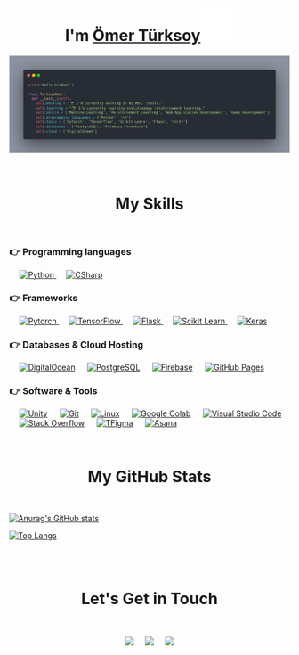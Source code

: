<h1 align="center">I'm <a href="https://www.linkedin.com/in/turksoyomer/">Ömer Türksoy<a><img src="https://github.com/Kathryn-Jie/Kathryn-Jie/blob/main/wave.gif" width="60px"/></h1>

<p align="center">
  <img src="images/hello_github.png"/>
</p>

<Br>
<h1 align="center">My Skills</h1>
<Br>

### 👉 Programming languages

<p align="left"> 
  &emsp;
  <a href="https://python.org/">
    <img alt="Python" src="https://img.shields.io/badge/Python-ffde57?style=for-the-badge&logo=python"/>
  </a>
  &emsp;
  <a href="https://learn.microsoft.com/en-us/dotnet/csharp/">
    <img alt="CSharp" src="https://img.shields.io/badge/csharp-61007d?style=for-the-badge&logo=csharp&logoColor=white"/>
  </a>
</p>

### 👉 Frameworks
<p align="left"> 
  &emsp;
  <a href="https://pytorch.org/" target="_blank"> 
    <img alt="Pytorch" src="https://img.shields.io/badge/Pytorch-F2765D?style=for-the-badge&logo=pytorch"/>
  </a>
  &emsp; 
  <a href="https://www.tensorflow.org/" target="_blank"> 
   <img alt="TensorFlow" src="https://img.shields.io/badge/TensorFlow-FF6F00?style=for-the-badge&logo=TensorFlow&logoColor=white">
  </a>    
  &emsp;
  <a href="https://flask.palletsprojects.com/" target="_blank">
    <img alt="Flask" src="https://img.shields.io/badge/flask-0c0b09.svg?&style=for-the-badge&logo=flask&logoColor=white">
  </a>  
  &emsp;
  <a href="https://scikit-learn.org/" target="_blank">
    <img alt="Scikit Learn" src="https://img.shields.io/badge/scikit_learn-F7931E?style=for-the-badge&logo=scikit-learn&logoColor=white">
  </a> 
   &emsp;
  <a href="https://keras.io/" target="_blank"> 
    <img alt="Keras" src="https://img.shields.io/badge/Keras-D00000?style=for-the-badge&logo=Keras&logoColor=white"/>
  </a>

</p>

### 👉 Databases & Cloud Hosting
<p align="left">
  &emsp;
    <a href="https://www.digitalocean.com/"><img alt="DigitalOcean" src="https://img.shields.io/badge/digitalocean-008bcf?style=for-the-badge&logo=digitalocean&logoColor=white"></a>
  &emsp;
    <a href="https://www.postgresql.org/"><img alt="PostgreSQL" src ="https://img.shields.io/badge/postgresql-336791?style=for-the-badge&logo=postgresql&logoColor=white"/></a>
  &emsp;
  <a href="https://firebase.google.com/"><img alt="Firebase" src ="https://img.shields.io/badge/firebase-039BE5.svg?&style=for-the-badge&logo=firebase"></a>
  &emsp;
  <a href="https://www.github.com"><img alt="GitHub Pages" src="https://img.shields.io/badge/GitHub-100000?style=for-the-badge&logo=github&logoColor=white"></a>
  
 </p>

 ### 👉 Software & Tools
 
<p>
  &emsp;
    <a href="https://unity.com/"><img alt="Unity" src="https://img.shields.io/badge/unity-0c0b09?style=for-the-badge&logo=unity&logoColor=white"></a>
  &emsp;
    <a href="#"><img alt="Git" src="https://img.shields.io/badge/Git-F05032?style=for-the-badge&logo=git&logoColor=white"></a>
  &emsp;
    <a href="#"><img alt="Linux" src="https://img.shields.io/badge/Linux-FCC624?style=for-the-badge&logo=linux&logoColor=black"></a>
  &emsp;
    <a href="#"><img alt="Google Colab" src="https://img.shields.io/badge/Colab-F9AB00?style=for-the-badge&logo=googlecolab&color=525252"></a>
  &emsp;
    <a href="#"><img alt="Visual Studio Code" src="https://img.shields.io/badge/Visual_Studio_Code-0078D4?style=for-the-badge&logo=visual%20studio%20code&logoColor=white"></a>
  &emsp;
    <a href="#"><img alt="Stack Overflow" src="https://img.shields.io/badge/Stack_Overflow-FE7A16?style=for-the-badge&logo=stack-overflow&logoColor=white"></a>
  &emsp;
     <a href="#"><img alt="TFigma" src="https://img.shields.io/badge/Figma-F24E1E?style=for-the-badge&logo=figma&logoColor=white"></a>
    &emsp; 
    <a href="#"><img alt="Asana" src="https://img.shields.io/badge/Asana-fc636b?style=for-the-badge&logo=Asana&logoColor=white"></a>
    &emsp;
    
</p>

<Br>
<h1 align="center">My GitHub Stats</h1>
<Br>

[![Anurag's GitHub stats](https://github-readme-stats.vercel.app/api?username=turksoyomer&count_private=true&show_icons=true&theme=prussian&hide=prs,issues,contribs)](https://github.com/anuraghazra/github-readme-stats)

[![Top Langs](https://github-readme-stats.vercel.app/api/top-langs/?username=turksoyomer&hide=jupyter%20notebook&langs_count=10&layout=compact&theme=prussian)](https://github.com/anuraghazra/github-readme-stats)


<br>
<br>
<h1 align="center">Let's Get in Touch</h1>
<Br>

<p align="center">
<a href="https://www.linkedin.com/in/turksoyomer/" target="blank"><img align="center" src="https://img.shields.io/badge/Ömer Türksoy-0077B5?style=for-the-badge&logo=linkedin&logoColor=white" /></a> &nbsp;&nbsp;&nbsp;  
<a href="mailto:omerturksoy91@gmail.com" target="blank"><img align="center" src="https://img.shields.io/badge/omerturksoy91@gmail.com-D14836?style=for-the-badge&logo=gmail&logoColor=white" /></a>    &nbsp;&nbsp;&nbsp;       
<a href="https://www.github.com/turksoyomer" target="blank"><img align="center" src="https://img.shields.io/badge/turksoyomer-100000?style=for-the-badge&logo=github&logoColor=white" /></a>
</p>
<!--
**turksoyomer/turksoyomer** is a ✨ _special_ ✨ repository because its `README.md` (this file) appears on your GitHub profile.

Here are some ideas to get you started:

- 🔭 I’m currently working on ...
- 🌱 I’m currently learning ...
- 👯 I’m looking to collaborate on ...
- 🤔 I’m looking for help with ...
- 💬 Ask me about ...
- 📫 How to reach me: ...
- 😄 Pronouns: ...
- ⚡ Fun fact: ...
-->

